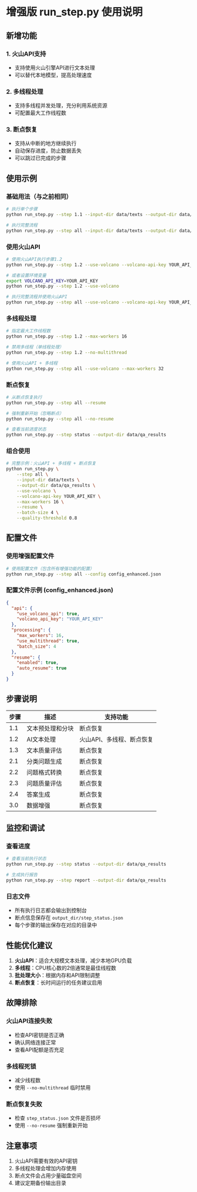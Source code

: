 # 增强版 run_step.py 使用说明

## 新增功能

### 1. 火山API支持
- 支持使用火山引擎API进行文本处理
- 可以替代本地模型，提高处理速度

### 2. 多线程处理
- 支持多线程并发处理，充分利用系统资源
- 可配置最大工作线程数

### 3. 断点恢复
- 支持从中断的地方继续执行
- 自动保存进度，防止数据丢失
- 可以跳过已完成的步骤

## 使用示例

### 基础用法（与之前相同）
```bash
# 执行单个步骤
python run_step.py --step 1.1 --input-dir data/texts --output-dir data/qa_results

# 执行完整流程
python run_step.py --step all --input-dir data/texts --output-dir data/qa_results
```

### 使用火山API
```bash
# 使用火山API执行步骤1.2
python run_step.py --step 1.2 --use-volcano --volcano-api-key YOUR_API_KEY

# 或者设置环境变量
export VOLCANO_API_KEY=YOUR_API_KEY
python run_step.py --step 1.2 --use-volcano

# 执行完整流程并使用火山API
python run_step.py --step all --use-volcano --volcano-api-key YOUR_API_KEY
```

### 多线程处理
```bash
# 指定最大工作线程数
python run_step.py --step 1.2 --max-workers 16

# 禁用多线程（单线程处理）
python run_step.py --step 1.2 --no-multithread

# 使用火山API + 多线程
python run_step.py --step all --use-volcano --max-workers 32
```

### 断点恢复
```bash
# 从断点恢复执行
python run_step.py --step all --resume

# 强制重新开始（忽略断点）
python run_step.py --step all --no-resume

# 查看当前进度状态
python run_step.py --step status --output-dir data/qa_results
```

### 组合使用
```bash
# 完整示例：火山API + 多线程 + 断点恢复
python run_step.py \
    --step all \
    --input-dir data/texts \
    --output-dir data/qa_results \
    --use-volcano \
    --volcano-api-key YOUR_API_KEY \
    --max-workers 16 \
    --resume \
    --batch-size 4 \
    --quality-threshold 0.8
```

## 配置文件

### 使用增强配置文件
```bash
# 使用配置文件（包含所有增强功能的配置）
python run_step.py --step all --config config_enhanced.json
```

### 配置文件示例 (config_enhanced.json)
```json
{
  "api": {
    "use_volcano_api": true,
    "volcano_api_key": "YOUR_API_KEY"
  },
  "processing": {
    "max_workers": 16,
    "use_multithread": true,
    "batch_size": 4
  },
  "resume": {
    "enabled": true,
    "auto_resume": true
  }
}
```

## 步骤说明

| 步骤 | 描述 | 支持功能 |
|------|------|----------|
| 1.1 | 文本预处理和分块 | 断点恢复 |
| 1.2 | AI文本处理 | 火山API、多线程、断点恢复 |
| 1.3 | 文本质量评估 | 断点恢复 |
| 2.1 | 分类问题生成 | 断点恢复 |
| 2.2 | 问题格式转换 | 断点恢复 |
| 2.3 | 问题质量评估 | 断点恢复 |
| 2.4 | 答案生成 | 断点恢复 |
| 3.0 | 数据增强 | 断点恢复 |

## 监控和调试

### 查看进度
```bash
# 查看当前执行状态
python run_step.py --step status --output-dir data/qa_results

# 生成执行报告
python run_step.py --step report --output-dir data/qa_results
```

### 日志文件
- 所有执行日志都会输出到控制台
- 断点信息保存在 `output_dir/step_status.json`
- 每个步骤的输出保存在对应的目录中

## 性能优化建议

1. **火山API**：适合大规模文本处理，减少本地GPU负载
2. **多线程**：CPU核心数的2倍通常是最佳线程数
3. **批处理大小**：根据内存和API限制调整
4. **断点恢复**：长时间运行的任务建议启用

## 故障排除

### 火山API连接失败
- 检查API密钥是否正确
- 确认网络连接正常
- 查看API配额是否充足

### 多线程死锁
- 减少线程数
- 使用 `--no-multithread` 临时禁用

### 断点恢复失败
- 检查 `step_status.json` 文件是否损坏
- 使用 `--no-resume` 强制重新开始

## 注意事项

1. 火山API需要有效的API密钥
2. 多线程处理会增加内存使用
3. 断点文件会占用少量磁盘空间
4. 建议定期备份输出目录